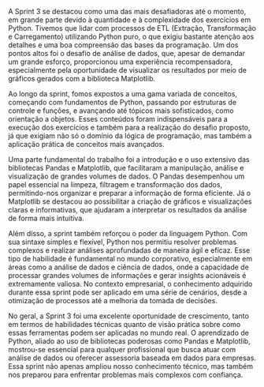 A Sprint 3 se destacou como uma das mais desafiadoras até o momento, em grande parte devido à quantidade e à complexidade dos exercícios em Python. Tivemos que lidar com processos de ETL (Extração, Transformação e Carregamento) utilizando Python puro, o que exigiu bastante atenção aos detalhes e uma boa compreensão das bases da programação. Um dos pontos altos foi o desafio de análise de dados, que, apesar de demandar um grande esforço, proporcionou uma experiência recompensadora, especialmente pela oportunidade de visualizar os resultados por meio de gráficos gerados com a biblioteca Matplotlib.

Ao longo da sprint, fomos expostos a uma gama variada de conceitos, começando com fundamentos de Python, passando por estruturas de controle e funções, e avançando até tópicos mais sofisticados, como orientação a objetos. Esses conteúdos foram indispensáveis para a execução dos exercícios e também para a realização do desafio proposto, já que exigiam não só o domínio da lógica de programação, mas também a aplicação prática de conceitos mais avançados.

Uma parte fundamental do trabalho foi a introdução e o uso extensivo das bibliotecas Pandas e Matplotlib, que facilitaram a manipulação, análise e visualização de grandes volumes de dados. O Pandas desempenhou um papel essencial na limpeza, filtragem e transformação dos dados, permitindo-nos organizar e preparar a informação de forma eficiente. Já o Matplotlib se destacou ao possibilitar a criação de gráficos e visualizações claras e informativas, que ajudaram a interpretar os resultados da análise de forma mais intuitiva.

Além disso, a sprint também reforçou o poder da linguagem Python. Com sua sintaxe simples e flexível, Python nos permitiu resolver problemas complexos e realizar análises aprofundadas de maneira ágil e eficaz. Esse tipo de habilidade é fundamental no mundo corporativo, especialmente em áreas como a análise de dados e ciência de dados, onde a capacidade de processar grandes volumes de informações e gerar insights acionáveis é extremamente valiosa. No contexto empresarial, o conhecimento adquirido durante essa sprint pode ser aplicado em uma série de cenários, desde a otimização de processos até a melhoria da tomada de decisões.

No geral, a Sprint 3 foi uma excelente oportunidade de crescimento, tanto em termos de habilidades técnicas quanto de visão prática sobre como essas ferramentas podem ser aplicadas no mundo real. O aprendizado de Python, aliado ao uso de bibliotecas poderosas como Pandas e Matplotlib, mostrou-se essencial para qualquer profissional que busca atuar com análise de dados ou oferecer assessoria baseada em dados para empresas. Essa sprint não apenas ampliou nosso conhecimento técnico, mas também nos preparou para enfrentar problemas mais complexos com confiança.